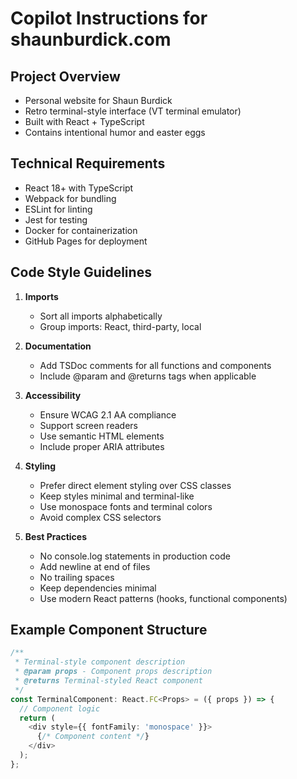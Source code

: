 # Copilot Instructions for shaunburdick.com

## Project Overview
- Personal website for Shaun Burdick
- Retro terminal-style interface (VT terminal emulator)
- Built with React + TypeScript
- Contains intentional humor and easter eggs

## Technical Requirements
- React 18+ with TypeScript
- Webpack for bundling
- ESLint for linting
- Jest for testing
- Docker for containerization
- GitHub Pages for deployment

## Code Style Guidelines
1. **Imports**
   - Sort all imports alphabetically
   - Group imports: React, third-party, local

2. **Documentation**
   - Add TSDoc comments for all functions and components
   - Include @param and @returns tags when applicable

3. **Accessibility**
   - Ensure WCAG 2.1 AA compliance
   - Support screen readers
   - Use semantic HTML elements
   - Include proper ARIA attributes

4. **Styling**
   - Prefer direct element styling over CSS classes
   - Keep styles minimal and terminal-like
   - Use monospace fonts and terminal colors
   - Avoid complex CSS selectors

5. **Best Practices**
   - No console.log statements in production code
   - Add newline at end of files
   - No trailing spaces
   - Keep dependencies minimal
   - Use modern React patterns (hooks, functional components)

## Example Component Structure
```typescript
/**
 * Terminal-style component description
 * @param props - Component props description
 * @returns Terminal-styled React component
 */
const TerminalComponent: React.FC<Props> = ({ props }) => {
  // Component logic
  return (
    <div style={{ fontFamily: 'monospace' }}>
      {/* Component content */}
    </div>
  );
};
